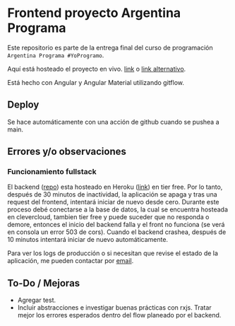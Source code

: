 # Frontend proyecto Argentina Programa

Este repositorio es parte de la entrega final del curso de programación `Argentina Programa #YoProgramo`.

Aquí está hosteado el proyecto en vivo. [link](https://portfolio-e8aa4.web.app/) o [link alternativo](https://portfolio-e8aa4.firebaseapp.com/).

Está hecho con Angular y Angular Material utilizando gitflow.

## Deploy

Se hace automáticamente con una acción de github cuando se pushea a main.

## Errores y/o observaciones

### Funcionamiento fullstack

El backend ([repo](https://github.com/JereCalvet/BackendProyectoArgProg)) esta hosteado en Heroku ([link](https://portfolio-argentina-programa7.herokuapp.com)) en tier free. Por lo tanto, después de 30 minutos de inactividad, la aplicación se apaga y tras una request del frontend, intentará iniciar de nuevo desde cero. Durante este proceso debé conectarse a la base de datos, la cual se encuentra hosteada en clevercloud, tambien tier free y puede suceder que no responda o demore, entonces el inicio del backend falla y el front no funciona (se verá en consola un error 503 de cors). Cuando el backend crashea, después de 10 minutos intentará iniciar de nuevo automáticamente.

Para ver los logs de producción o si necesitan que revise el estado de la aplicación, me pueden contactar por [email](mailto:jereecalvet@gmail.com).
## To-Do / Mejoras

* Agregar test.
* Incluir abstracciones e investigar buenas prácticas con rxjs. Tratar mejor los errores esperados dentro del flow planeado por el backend.
  